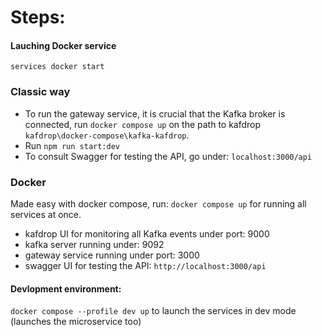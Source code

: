 # Steps:

#### Lauching Docker service
`services docker start`

### Classic way

 - To run the gateway service, it is crucial that the Kafka broker is connected, run `docker compose up` on the path to kafdrop `kafdrop\docker-compose\kafka-kafdrop`.
 - Run `npm run start:dev`
 - To consult Swagger for testing the API, go under: `localhost:3000/api`

### Docker

Made easy with docker compose, run: `docker compose up` for running all services at once.
- kafdrop UI for monitoring all Kafka events under port: 9000
- kafka server running under: 9092
- gateway service running under port: 3000
- swagger UI for testing the API: `http://localhost:3000/api`

#### Devlopment environment:
`docker compose --profile dev up` to launch the services in dev mode (launches the microservice too)